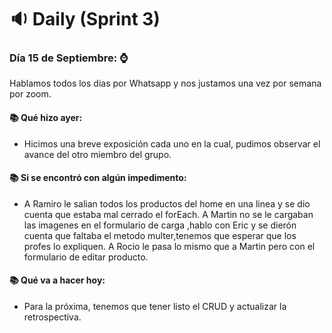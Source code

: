 # 🔉 Daily (Sprint 3)
### Día 15 de Septiembre: ⌚

Hablamos todos los dias por Whatsapp y nos justamos una vez por semana por zoom.

#### 📚 Qué hizo ayer: 
- Hicimos una breve exposición cada uno en la cual, pudimos observar el avance del otro miembro del grupo.

#### 📚 Si se encontró con algún impedimento: 
- A Ramiro le salian todos los productos del home en una linea y se dio cuenta que estaba mal cerrado el forEach.
A Martin no se le cargaban las imagenes en el formulario de carga ,hablo con Eric y se dierón cuenta que faltaba el metodo multer,tenemos que esperar que los profes lo expliquen.
A Rocio le pasa lo mismo que a Martin pero con el formulario de editar producto.

#### 📚 Qué va a hacer hoy: 
- Para la próxima, tenemos que tener listo el CRUD y actualizar la retrospectiva.